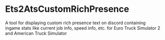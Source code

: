 # Ets2AtsCustomRichPresence
 A tool for displaying custom rich presence text on discord containing ingame stats like current job info, speed info, etc. for Euro Truck Simulator 2 and American Truck Simulator
